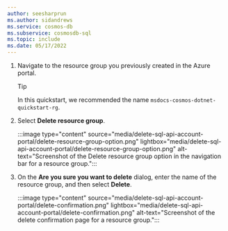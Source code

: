 ```yaml
---
author: seesharprun
ms.author: sidandrews
ms.service: cosmos-db
ms.subservice: cosmosdb-sql
ms.topic: include
ms.date: 05/17/2022
---
```


1. Navigate to the resource group you previously created in the Azure portal.

    > [!TIP]
    > In this quickstart, we recommended the name ``msdocs-cosmos-dotnet-quickstart-rg``.

1. Select **Delete resource group**.

   :::image type="content" source="media/delete-sql-api-account-portal/delete-resource-group-option.png" lightbox="media/delete-sql-api-account-portal/delete-resource-group-option.png" alt-text="Screenshot of the Delete resource group option in the navigation bar for a resource group.":::

1. On the **Are you sure you want to delete** dialog, enter the name of the resource group, and then select **Delete**.

   :::image type="content" source="media/delete-sql-api-account-portal/delete-confirmation.png" lightbox="media/delete-sql-api-account-portal/delete-confirmation.png" alt-text="Screenshot of the delete confirmation page for a resource group.":::
